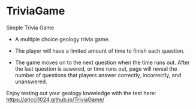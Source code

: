# TriviaGame
Simple Trivia Game

- A multiple choice geology trivia game.

- The player will have a limited amount of time to finish each question.

- The game moves on to the next question when the time runs out. After the last question is aswered, or time runs out, page will reveal the number of questions that players answer correctly, incorrectly, and unanswered.

Enjoy testing out your geology knowledge with the test here: https://aricci1024.github.io/TriviaGame/
